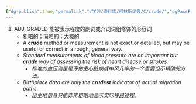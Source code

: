 ```yaml
---
{"dg-publish":true,"permalink":"/学习/资料库/柯林斯词典/C/crude/","dgPassFrontmatter":true}
---
```


1. ADJ-GRADED 能被表示程度的副词或介词词组修饰的形容词
	- 粗略的；简略的；大概的
	- A **crude** method or measurement is not exact or detailed, but may be useful or correct in a rough, general way.
	- *Standard measurements of blood pressure are an important but **crude** way of assessing the risk of heart disease or strokes.*
		- *标准的血压测量是评估患心脏病或中风几率的一个重要但不精确的方法。*
	- *Birthplace data are only the **crudest** indicator of actual migration paths.*
		- *出生地信息只能非常粗略地显示实际移民过程。*